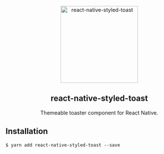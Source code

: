 <p align="center">
  <img alt="react-native-styled-toast" src="https://i.imgur.com/w42dDGJ.png" width="208">
</p>
<h2 align="center">
  react-native-styled-toast
</h2>
<p align="center">
  Themeable toaster component for React Native.
</p>

## Installation

`$ yarn add react-native-styled-toast --save`
